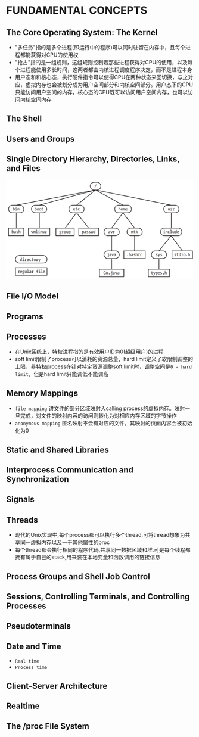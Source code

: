 # FUNDAMENTAL CONCEPTS

## The Core Operating System: The Kernel

- "多任务"指的是多个进程(即运行中的程序)可以同时驻留在内存中，且每个进程都能获得对CPU的使用权
- "抢占"指的是一组规则，这组规则控制着那些进程获得对CPU的使用，以及每个进程能使用多长时间，这两者都由内核进程调度程序决定，而不是进程本身
- 用户态和和核心态，执行硬件指令可以使得CPU在两种状态来回切换，与之对应，虚拟内存也会被划分成为用户空间部分和内核空间部分。用户态下的CPU只能访问用户空间的内存，核心态的CPU既可以访问用户空间内存，也可以访问内核空间内存

## The Shell

## Users and Groups

## Single Directory Hierarchy, Directories, Links, and Files

![2-1.png](./img/2-1.png)

## File I/O Model

## Programs

## Processes

- 在Unix系统上，特权进程指的是有效用户ID为0(超级用户)的进程
- soft limit限制了process可以消耗的资源总量，hard limit定义了软限制调整的上限，非特权process在针对特定资源调整soft limit时，调整空间是`0 - hard limit`，但是hard
  limit只能调低不能调高

## Memory Mappings

- `file mapping` 讲文件的部分区域映射入calling process的虚拟内存。映射一旦完成，对文件的映射内容的访问则转化为对相应内存区域的字节操作
- `anonymous mapping` 匿名映射不会有对应的文件，其映射的页面内容会被初始化为0

## Static and Shared Libraries

## Interprocess Communication and Synchronization

## Signals

## Threads

- 现代的Unix实现中,每个process都可以执行多个thread,可将thread想象为共享同一虚拟内存以及一干其他属性的proc
- 每个thread都会执行相同的程序代码,共享同一数据区域和堆.可是每个线程都拥有属于自己的stack,用来装在本地变量和函数调用的链接信息

## Process Groups and Shell Job Control

## Sessions, Controlling Terminals, and Controlling Processes

## Pseudoterminals

## Date and Time

- `Real time`
- `Process time`

## Client-Server Architecture

## Realtime

## The /proc File System



